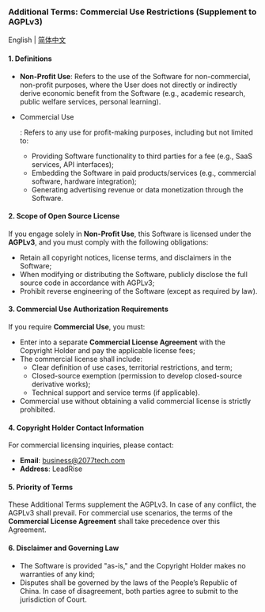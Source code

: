 ### **Additional Terms: Commercial Use Restrictions (Supplement to AGPLv3)**

English | [简体中文](./ADDITIONAL_TERMS-zh_CN.md)

#### **1. Definitions**

- **Non-Profit Use**: Refers to the use of the Software for non-commercial, non-profit purposes, where the User does not directly or indirectly derive economic benefit from the Software (e.g., academic research, public welfare services, personal learning).

- Commercial Use

  : Refers to any use for profit-making purposes, including but not limited to:

  - Providing Software functionality to third parties for a fee (e.g., SaaS services, API interfaces);
  - Embedding the Software in paid products/services (e.g., commercial software, hardware integration);
  - Generating advertising revenue or data monetization through the Software.

#### **2. Scope of Open Source License**

If you engage solely in **Non-Profit Use**, this Software is licensed under the **AGPLv3**, and you must comply with the following obligations:

- Retain all copyright notices, license terms, and disclaimers in the Software;
- When modifying or distributing the Software, publicly disclose the full source code in accordance with AGPLv3;
- Prohibit reverse engineering of the Software (except as required by law).

#### **3. Commercial Use Authorization Requirements**

If you require **Commercial Use**, you must:

- Enter into a separate **Commercial License Agreement** with the Copyright Holder and pay the applicable license fees;
- The commercial license shall include:
  - Clear definition of use cases, territorial restrictions, and term;
  - Closed-source exemption (permission to develop closed-source derivative works);
  - Technical support and service terms (if applicable).
- Commercial use without obtaining a valid commercial license is strictly prohibited.

#### **4. Copyright Holder Contact Information**

For commercial licensing inquiries, please contact:

- **Email**: [business@2077tech.com](mailto:business@2077tech.com)
- **Address**: LeadRise

#### **5. Priority of Terms**

These Additional Terms supplement the AGPLv3. In case of any conflict, the AGPLv3 shall prevail. For commercial use scenarios, the terms of the **Commercial License Agreement** shall take precedence over this Agreement.

#### **6. Disclaimer and Governing Law**

- The Software is provided "as-is," and the Copyright Holder makes no warranties of any kind;
- Disputes shall be governed by the laws of the People’s Republic of China. In case of disagreement, both parties agree to submit to the jurisdiction of Court.